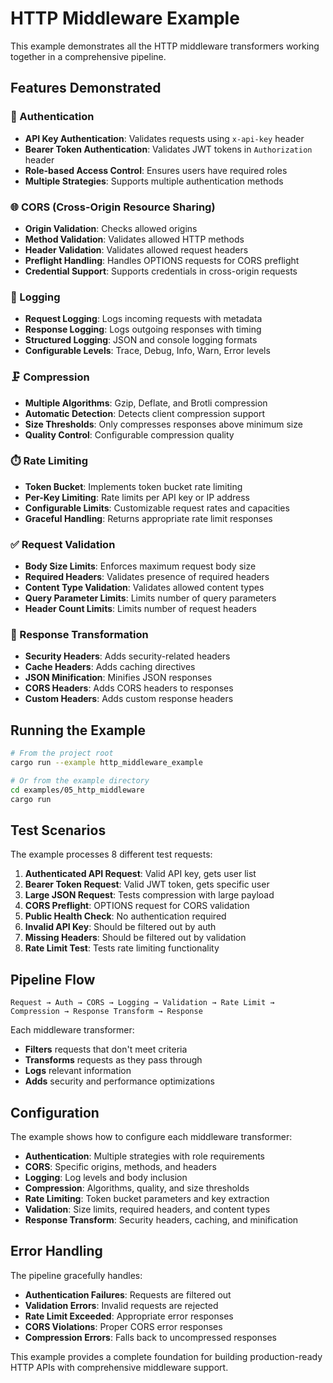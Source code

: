 # HTTP Middleware Example

This example demonstrates all the HTTP middleware transformers working together in a comprehensive pipeline.

## Features Demonstrated

### 🔐 Authentication
- **API Key Authentication**: Validates requests using `x-api-key` header
- **Bearer Token Authentication**: Validates JWT tokens in `Authorization` header
- **Role-based Access Control**: Ensures users have required roles
- **Multiple Strategies**: Supports multiple authentication methods

### 🌐 CORS (Cross-Origin Resource Sharing)
- **Origin Validation**: Checks allowed origins
- **Method Validation**: Validates allowed HTTP methods
- **Header Validation**: Validates allowed request headers
- **Preflight Handling**: Handles OPTIONS requests for CORS preflight
- **Credential Support**: Supports credentials in cross-origin requests

### 📝 Logging
- **Request Logging**: Logs incoming requests with metadata
- **Response Logging**: Logs outgoing responses with timing
- **Structured Logging**: JSON and console logging formats
- **Configurable Levels**: Trace, Debug, Info, Warn, Error levels

### 🗜️ Compression
- **Multiple Algorithms**: Gzip, Deflate, and Brotli compression
- **Automatic Detection**: Detects client compression support
- **Size Thresholds**: Only compresses responses above minimum size
- **Quality Control**: Configurable compression quality

### ⏱️ Rate Limiting
- **Token Bucket**: Implements token bucket rate limiting
- **Per-Key Limiting**: Rate limits per API key or IP address
- **Configurable Limits**: Customizable request rates and capacities
- **Graceful Handling**: Returns appropriate rate limit responses

### ✅ Request Validation
- **Body Size Limits**: Enforces maximum request body size
- **Required Headers**: Validates presence of required headers
- **Content Type Validation**: Validates allowed content types
- **Query Parameter Limits**: Limits number of query parameters
- **Header Count Limits**: Limits number of request headers

### 🔄 Response Transformation
- **Security Headers**: Adds security-related headers
- **Cache Headers**: Adds caching directives
- **JSON Minification**: Minifies JSON responses
- **CORS Headers**: Adds CORS headers to responses
- **Custom Headers**: Adds custom response headers

## Running the Example

```bash
# From the project root
cargo run --example http_middleware_example

# Or from the example directory
cd examples/05_http_middleware
cargo run
```

## Test Scenarios

The example processes 8 different test requests:

1. **Authenticated API Request**: Valid API key, gets user list
2. **Bearer Token Request**: Valid JWT token, gets specific user
3. **Large JSON Request**: Tests compression with large payload
4. **CORS Preflight**: OPTIONS request for CORS validation
5. **Public Health Check**: No authentication required
6. **Invalid API Key**: Should be filtered out by auth
7. **Missing Headers**: Should be filtered out by validation
8. **Rate Limit Test**: Tests rate limiting functionality

## Pipeline Flow

```
Request → Auth → CORS → Logging → Validation → Rate Limit → Compression → Response Transform → Response
```

Each middleware transformer:
- **Filters** requests that don't meet criteria
- **Transforms** requests as they pass through
- **Logs** relevant information
- **Adds** security and performance optimizations

## Configuration

The example shows how to configure each middleware transformer:

- **Authentication**: Multiple strategies with role requirements
- **CORS**: Specific origins, methods, and headers
- **Logging**: Log levels and body inclusion
- **Compression**: Algorithms, quality, and size thresholds
- **Rate Limiting**: Token bucket parameters and key extraction
- **Validation**: Size limits, required headers, and content types
- **Response Transform**: Security headers, caching, and minification

## Error Handling

The pipeline gracefully handles:
- **Authentication Failures**: Requests are filtered out
- **Validation Errors**: Invalid requests are rejected
- **Rate Limit Exceeded**: Appropriate error responses
- **CORS Violations**: Proper CORS error responses
- **Compression Errors**: Falls back to uncompressed responses

This example provides a complete foundation for building production-ready HTTP APIs with comprehensive middleware support.